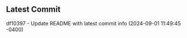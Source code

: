 
## Latest Commit
df10397 - Update README with latest commit info (2024-09-01 11:49:45 -0400) <Yunxi-Zhou>
